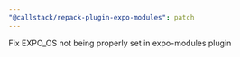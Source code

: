 ```yaml
---
"@callstack/repack-plugin-expo-modules": patch
---
```


Fix EXPO_OS not being properly set in expo-modules plugin
